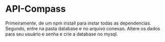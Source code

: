 # API-Compass

Primeiramente, de um npm install para instar todas as dependencias.
Segundo, entre na pasta database e no arquivo conexao. Altere os dados para seu usuário e senha e crie a database no mysql.
